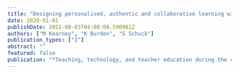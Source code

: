 ```yaml
---
title: "Designing personalised, authentic and collaborative learning with mobile devices: Confronting the challenges of remote teaching during a pandemic."
date: 2020-01-01
publishDate: 2021-08-03T04:08:08.590961Z
authors: ["M Kearney", "K Burden", "S Schuck"]
publication_types: ["2"]
abstract: ""
featured: false
publication: "*Teaching, technology, and teacher education during the covid-19 pandemic …*"
---
```


